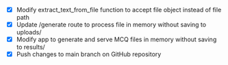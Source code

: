 - [x] Modify extract_text_from_file function to accept file object instead of file path
- [x] Update /generate route to process file in memory without saving to uploads/
- [x] Modify app to generate and serve MCQ files in memory without saving to results/
- [x] Push changes to main branch on GitHub repository
